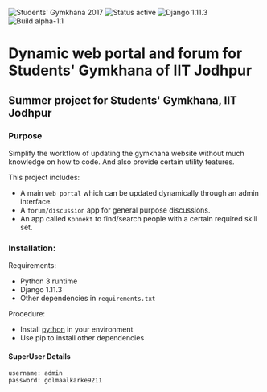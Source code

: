 ![Students' Gymkhana 2017](https://img.shields.io/badge/Students'%20Gymkhana-2017-red.svg)
![Status active](https://img.shields.io/badge/Status-active%20development-2eb3c1.svg)
![Django 1.11.3](https://img.shields.io/badge/Django-1.11.3-green.svg)
![Build alpha-1.1](https://img.shields.io/badge/Build-alpha--1.1-orange.svg)
# Dynamic web portal and forum for Students' Gymkhana of IIT Jodhpur
## Summer project for Students' Gymkhana, IIT Jodhpur
### Purpose
Simplify the workflow of updating the gymkhana website without much knowledge on how to code. And also provide certain utility features.

This project includes:
- A main `web portal` which can be updated dynamically through an admin interface.
- A `forum/discussion` app for general purpose discussions.
- An app called `Konnekt` to find/search people with a certain required skill set.
### Installation:
Requirements:
- Python 3 runtime
- Django 1.11.3
- Other dependencies in `requirements.txt`

Procedure:
- Install [python](https://www.python.org/downloads/) in your environment
- Use pip to install other dependencies
#### SuperUser Details
    username: admin 
    password: golmaalkarke9211
    